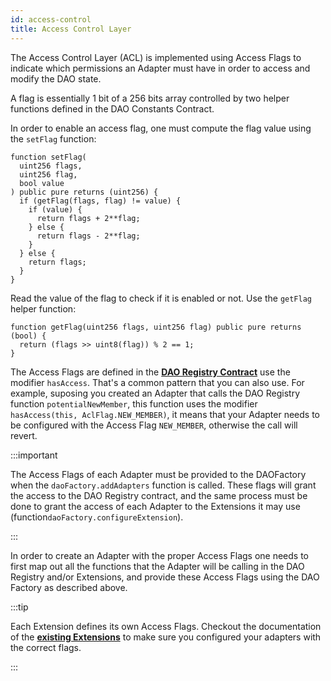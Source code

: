 ```yaml
---
id: access-control
title: Access Control Layer
---
```


The Access Control Layer (ACL) is implemented using Access Flags to indicate which permissions an Adapter must have in order to access and modify the DAO state.

A flag is essentially 1 bit of a 256 bits array controlled by two helper functions defined in the DAO Constants Contract.

In order to enable an access flag, one must compute the flag value using the `setFlag` function:

```solidity
function setFlag(
  uint256 flags,
  uint256 flag,
  bool value
) public pure returns (uint256) {
  if (getFlag(flags, flag) != value) {
    if (value) {
      return flags + 2**flag;
    } else {
      return flags - 2**flag;
    }
  } else {
    return flags;
  }
}

```

Read the value of the flag to check if it is enabled or not. Use the `getFlag` helper function:

```solidity
function getFlag(uint256 flags, uint256 flag) public pure returns (bool) {
  return (flags >> uint8(flag)) % 2 == 1;
}

```

The Access Flags are defined in the **[DAO Registry Contract](/docs/contracts/core/dao-registry#access-flags)** use the modifier `hasAccess`. That's a common pattern that you can also use. For example, suposing you created an Adapter that calls the DAO Registry function `potentialNewMember`, this function uses the modifier `hasAccess(this, AclFlag.NEW_MEMBER)`, it means that your Adapter needs to be configured with the Access Flag `NEW_MEMBER`, otherwise the call will revert.

:::important

The Access Flags of each Adapter must be provided to the DAOFactory when the `daoFactory.addAdapters` function is called. These flags will grant the access to the DAO Registry contract, and the same process must be done to grant the access of each Adapter to the Extensions it may use (function`daoFactory.configureExtension`).

:::

In order to create an Adapter with the proper Access Flags one needs to first map out all the functions that the Adapter will be calling in the DAO Registry and/or Extensions, and provide these Access Flags using the DAO Factory as described above.

:::tip

Each Extension defines its own Access Flags. Checkout the documentation of the **[existing Extensions](/docs/intro/design/extensions/introduction#existing-extensions)** to make sure you configured your adapters with the correct flags.

:::

